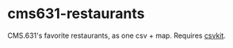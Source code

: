 # cms631-restaurants
CMS.631's favorite restaurants, as one csv + map. Requires [csvkit](https://csvkit.readthedocs.org).
